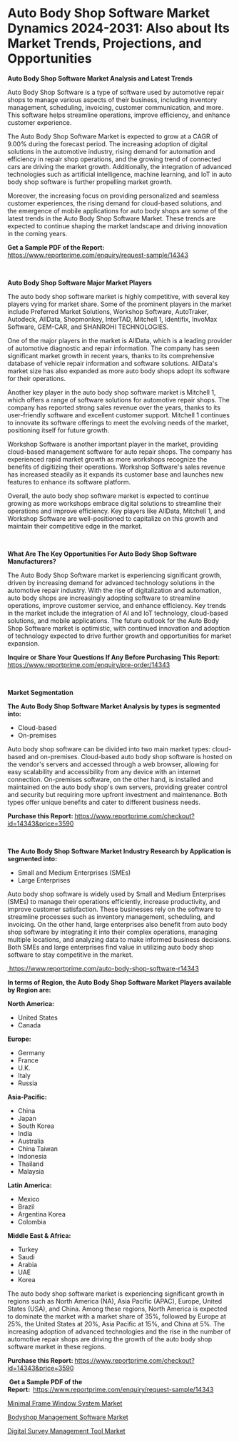 <p><h1>Auto Body Shop Software Market Dynamics 2024-2031: Also about Its Market Trends, Projections, and Opportunities</h1></p><p><strong>Auto Body Shop Software Market Analysis and Latest Trends</strong></p>
<p><p>Auto Body Shop Software is a type of software used by automotive repair shops to manage various aspects of their business, including inventory management, scheduling, invoicing, customer communication, and more. This software helps streamline operations, improve efficiency, and enhance customer experience.</p><p>The Auto Body Shop Software Market is expected to grow at a CAGR of 9.00% during the forecast period. The increasing adoption of digital solutions in the automotive industry, rising demand for automation and efficiency in repair shop operations, and the growing trend of connected cars are driving the market growth. Additionally, the integration of advanced technologies such as artificial intelligence, machine learning, and IoT in auto body shop software is further propelling market growth.</p><p>Moreover, the increasing focus on providing personalized and seamless customer experiences, the rising demand for cloud-based solutions, and the emergence of mobile applications for auto body shops are some of the latest trends in the Auto Body Shop Software Market. These trends are expected to continue shaping the market landscape and driving innovation in the coming years.</p></p>
<p><strong>Get a Sample PDF of the Report:&nbsp;</strong> <a href="https://www.reportprime.com/enquiry/request-sample/14343">https://www.reportprime.com/enquiry/request-sample/14343</a></p>
<p>&nbsp;</p>
<p><strong>Auto Body Shop Software Major Market Players</strong></p>
<p><p>The auto body shop software market is highly competitive, with several key players vying for market share. Some of the prominent players in the market include Preferred Market Solutions, Workshop Software, AutoTraker, Autodeck, AllData, Shopmonkey, InterTAD, Mitchell 1, Identifix, InvoMax Software, GEM-CAR, and SHANROHI TECHNOLOGIES.</p><p>One of the major players in the market is AllData, which is a leading provider of automotive diagnostic and repair information. The company has seen significant market growth in recent years, thanks to its comprehensive database of vehicle repair information and software solutions. AllData's market size has also expanded as more auto body shops adopt its software for their operations.</p><p>Another key player in the auto body shop software market is Mitchell 1, which offers a range of software solutions for automotive repair shops. The company has reported strong sales revenue over the years, thanks to its user-friendly software and excellent customer support. Mitchell 1 continues to innovate its software offerings to meet the evolving needs of the market, positioning itself for future growth.</p><p>Workshop Software is another important player in the market, providing cloud-based management software for auto repair shops. The company has experienced rapid market growth as more workshops recognize the benefits of digitizing their operations. Workshop Software's sales revenue has increased steadily as it expands its customer base and launches new features to enhance its software platform.</p><p>Overall, the auto body shop software market is expected to continue growing as more workshops embrace digital solutions to streamline their operations and improve efficiency. Key players like AllData, Mitchell 1, and Workshop Software are well-positioned to capitalize on this growth and maintain their competitive edge in the market.</p></p>
<p>&nbsp;</p>
<p><strong>What Are The Key Opportunities For Auto Body Shop Software Manufacturers?</strong></p>
<p><p>The Auto Body Shop Software market is experiencing significant growth, driven by increasing demand for advanced technology solutions in the automotive repair industry. With the rise of digitalization and automation, auto body shops are increasingly adopting software to streamline operations, improve customer service, and enhance efficiency. Key trends in the market include the integration of AI and IoT technology, cloud-based solutions, and mobile applications. The future outlook for the Auto Body Shop Software market is optimistic, with continued innovation and adoption of technology expected to drive further growth and opportunities for market expansion.</p></p>
<p><strong>Inquire or Share Your Questions If Any Before Purchasing This Report:</strong> <a href="https://www.reportprime.com/enquiry/pre-order/14343">https://www.reportprime.com/enquiry/pre-order/14343</a></p>
<p>&nbsp;</p>
<p><strong>Market Segmentation</strong></p>
<p><strong>The Auto Body Shop Software Market Analysis by types is segmented into:</strong></p>
<p><ul><li>Cloud-based</li><li>On-premises</li></ul></p>
<p><p>Auto body shop software can be divided into two main market types: cloud-based and on-premises. Cloud-based auto body shop software is hosted on the vendor's servers and accessed through a web browser, allowing for easy scalability and accessibility from any device with an internet connection. On-premises software, on the other hand, is installed and maintained on the auto body shop's own servers, providing greater control and security but requiring more upfront investment and maintenance. Both types offer unique benefits and cater to different business needs.</p></p>
<p><strong>Purchase this Report:&nbsp;</strong><a href="https://www.reportprime.com/checkout?id=14343&price=3590">https://www.reportprime.com/checkout?id=14343&price=3590</a></p>
<p>&nbsp;</p>
<p><strong>The Auto Body Shop Software Market Industry Research by Application is segmented into:</strong></p>
<p><ul><li>Small and Medium Enterprises (SMEs)</li><li>Large Enterprises</li></ul></p>
<p><p>Auto body shop software is widely used by Small and Medium Enterprises (SMEs) to manage their operations efficiently, increase productivity, and improve customer satisfaction. These businesses rely on the software to streamline processes such as inventory management, scheduling, and invoicing. On the other hand, large enterprises also benefit from auto body shop software by integrating it into their complex operations, managing multiple locations, and analyzing data to make informed business decisions. Both SMEs and large enterprises find value in utilizing auto body shop software to stay competitive in the market.</p></p>
<p><a href="https://www.reportprime.com/auto-body-shop-software-r14343">&nbsp;https://www.reportprime.com/auto-body-shop-software-r14343</a></p>
<p><strong>In terms of Region, the Auto Body Shop Software Market Players available by Region are:</strong></p>
<p>
    <p> <strong> North America: </strong>
        <ul>
            <li>United States</li>
            <li>Canada</li>
        </ul>
        </p> 
    <p> <strong> Europe: </strong>
        <ul>
            <li>Germany</li>
            <li>France</li>
            <li>U.K.</li>
            <li>Italy</li>
            <li>Russia</li>
        </ul>
        </p> 
    <p> <strong> Asia-Pacific: </strong>
        <ul>
            <li>China</li>
            <li>Japan</li>
            <li>South Korea</li>
            <li>India</li>
            <li>Australia</li>
            <li>China Taiwan</li>
            <li>Indonesia</li>
            <li>Thailand</li>
            <li>Malaysia</li>
        </ul>
        </p> 
    <p> <strong> Latin America: </strong>
        <ul>
            <li>Mexico</li>
            <li>Brazil</li>
            <li>Argentina Korea</li>
            <li>Colombia</li>
        </ul>
        </p> 
    <p> <strong> Middle East & Africa: </strong>
        <ul>
            <li>Turkey</li>
            <li>Saudi</li>
            <li>Arabia</li>
            <li>UAE</li>
            <li>Korea</li>
        </ul>
    </p>
    </p>
<p><p>The auto body shop software market is experiencing significant growth in regions such as North America (NA), Asia Pacific (APAC), Europe, United States (USA), and China. Among these regions, North America is expected to dominate the market with a market share of 35%, followed by Europe at 25%, the United States at 20%, Asia Pacific at 15%, and China at 5%. The increasing adoption of advanced technologies and the rise in the number of automotive repair shops are driving the growth of the auto body shop software market in these regions.</p></p>
<p><strong>Purchase this Report: </strong><a href="https://www.reportprime.com/checkout?id=14343&price=3590">https://www.reportprime.com/checkout?id=14343&price=3590</a></p>
<p>&nbsp;<strong>Get a Sample PDF of the Report:&nbsp;&nbsp;</strong><a href="https://www.reportprime.com/enquiry/request-sample/14343">https://www.reportprime.com/enquiry/request-sample/14343</a></p>
<p><strong></strong></p>
<p><p><a href="https://view.publitas.com/reportprime-1/minimal-frame-window-system-market-size-is-growing-at-cagr-of-11-and-this-report-covers-analysis-by-type-application-growth-and-forecast-2024-2031/">Minimal Frame Window System Market</a></p><p><a href="https://github.com/waylose1223/Market-Research-Report-List-1/blob/main/bodyshop-management-software-market.md">Bodyshop Management Software Market</a></p><p><a href="https://view.publitas.com/reportprime-1/digital-survey-management-tool-market-investigation-industry-evolution-and-forecast-till-2031/">Digital Survey Management Tool Market</a></p></p>